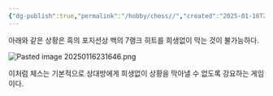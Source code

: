 ```yaml
---
{"dg-publish":true,"permalink":"/hobby/chess//","created":"2025-01-16T23:16:42.000+09:00","updated":"2025-01-17T00:24:32.000+09:00"}
---
```


아래와 같은 상황은 흑의 포지션상 백의 7랭크 히트를 희생없이 막는 것이 불가능하다.


![Pasted image 20250116231646.png](/img/user/z-Attached%20Files/Pasted%20image%2020250116231646.png)

이처럼 체스는 기본적으로 상대방에게 희생없이 상황을 막아낼 수 없도록 강요하는 게임이다.